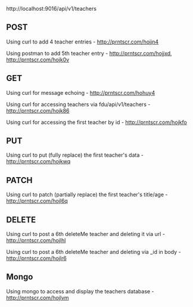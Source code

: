 http://localhost:9016/api/v1/teachers

## POST
Using curl to add 4 teacher entries - http://prntscr.com/hojjn4

Using postman to add 5th teacher entry - http://prntscr.com/hojjxd, http://prntscr.com/hojk0v

## GET
Using curl for message echoing - http://prntscr.com/hohuy4

Using curl for accessing teachers via fdu/api/v1/teachers - http://prntscr.com/hojk86

Using curl for accessing the first teacher by id - http://prntscr.com/hojkfo

## PUT
Using curl to put (fully replace) the first teacher's data - http://prntscr.com/hojkwq

## PATCH
Using curl to patch (partially replace) the first teacher's title/age - http://prntscr.com/hojl6q

## DELETE
Using curl to post a 6th deleteMe teacher and deleting it via url - http://prntscr.com/hojlhl

Using curl to post a 6th deleteMe teacher and deleting via _id in body - http://prntscr.com/hojlr6

## Mongo
Using mongo to access and display the teachers database - http://prntscr.com/hojlvm